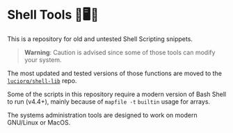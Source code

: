 # Shell Tools 🐚🖥️🤖

This is a repository for old and untested Shell Scripting snippets.

> **Warning**: Caution is advised since some of those tools can modify your system.

The most updated and tested versions of those functions are moved to the [`luciorq/shell-lib`][shell-lib] repo.

Some of the scripts in this repository require a modern version of Bash Shell to run (v4.4+), mainly because of `mapfile -t` `builtin` usage for arrays.

The systems administration tools are designed to work on modern GNU/Linux or MacOS.

[shell-lib]: https://github.com/luciorq/shell-lib
